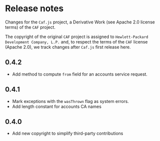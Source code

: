 # Release notes

Changes for the `Caf.js` project, a Derivative Work (see Apache 2.0 license terms) of the `CAF` project.

The  copyright of the original `CAF` project is assigned to `Hewlett-Packard Development Company, L.P.` and, to respect the terms of the `CAF` license (Apache 2.0), we track changes after `Caf.js` first release here.

## 0.4.2
 - Add method to compute `from` field for an accounts service request.

## 0.4.1
 - Mark exceptions with the `wasThrown` flag as system errors.
 - Add length constant for accounts CA names

## 0.4.0
 - Add new copyright to simplify third-party contributions
